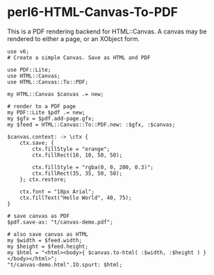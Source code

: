 # perl6-HTML-Canvas-To-PDF

This is a PDF rendering backend for HTML::Canvas. A canvas may be rendered to either
a page, or an XObject form.

```
use v6;
# Create a simple Canvas. Save as HTML and PDF

use PDF::Lite;
use HTML::Canvas;
use HTML::Canvas::To::PDF;

my HTML::Canvas $canvas .= new;

# render to a PDF page
my PDF::Lite $pdf .= new;
my $gfx = $pdf.add-page.gfx;
my $feed = HTML::Canvas::To::PDF.new: :$gfx, :$canvas;

$canvas.context: -> \ctx {
    ctx.save; {
        ctx.fillStyle = "orange";
        ctx.fillRect(10, 10, 50, 50);

        ctx.fillStyle = "rgba(0, 0, 200, 0.3)";
        ctx.fillRect(35, 35, 50, 50);
    }; ctx.restore;

    ctx.font = "18px Arial";
    ctx.fillText("Hello World", 40, 75);
}

# save canvas as PDF
$pdf.save-as: "t/canvas-demo.pdf";

# also save canvas as HTML
my $width = $feed.width;
my $height = $feed.height;
my $html = "<html><body>{ $canvas.to-html( :$width, :$height ) }</body></html>";
"t/canvas-demo.html".IO.spurt: $html;
```
